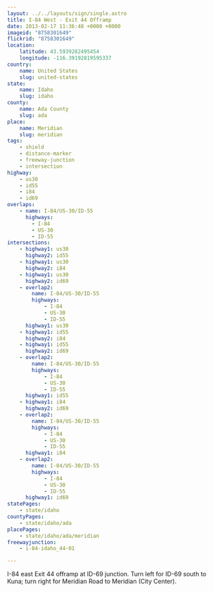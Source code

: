 ```yaml
---
layout: ../../layouts/sign/single.astro
title: I-84 West - Exit 44 Offramp
date: 2013-02-17 11:36:48 +0000 +0000
imageid: "8758301649"
flickrid: "8758301649"
location:
    latitude: 43.5939282495454
    longitude: -116.39192819595337
country:
    name: United States
    slug: united-states
state:
    name: Idaho
    slug: idaho
county:
    name: Ada County
    slug: ada
place:
    name: Meridian
    slug: meridian
tags:
    - shield
    - distance-marker
    - freeway-junction
    - intersection
highway:
    - us30
    - id55
    - i84
    - id69
overlaps:
    - name: I-84/US-30/ID-55
      highways:
        - I-84
        - US-30
        - ID-55
intersections:
    - highway1: us30
      highway2: id55
    - highway1: us30
      highway2: i84
    - highway1: us30
      highway2: id69
    - overlap2:
        name: I-84/US-30/ID-55
        highways:
            - I-84
            - US-30
            - ID-55
      highway1: us30
    - highway1: id55
      highway2: i84
    - highway1: id55
      highway2: id69
    - overlap2:
        name: I-84/US-30/ID-55
        highways:
            - I-84
            - US-30
            - ID-55
      highway1: id55
    - highway1: i84
      highway2: id69
    - overlap2:
        name: I-84/US-30/ID-55
        highways:
            - I-84
            - US-30
            - ID-55
      highway1: i84
    - overlap2:
        name: I-84/US-30/ID-55
        highways:
            - I-84
            - US-30
            - ID-55
      highway1: id69
statePages:
    - state/idaho
countyPages:
    - state/idaho/ada
placePages:
    - state/idaho/ada/meridian
freewayjunction:
    - i-84-idaho_44-01

---
```

I-84 east Exit 44 offramp at ID-69 junction.  Turn left for ID-69 south to Kuna; turn right for Meridian Road to Meridian (City Center).